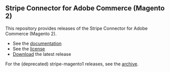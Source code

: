 ## Stripe Connector for Adobe Commerce (Magento 2)

This repository provides releases of the Stripe Connector for Adobe Commerce (Magento 2).

* See the [documentation](https://stripe.com/docs/plugins/adobe-commerce)
* See the [license](LICENSE.md)
* [Download](https://github.com/stripe/stripe-magento2-releases/raw/master/stripe-magento2-latest.tgz) the latest release 

For the (deprecated) stripe-magento1 releases, see the [archive](https://github.com/stripe-archive/stripe-magento1-releases).
